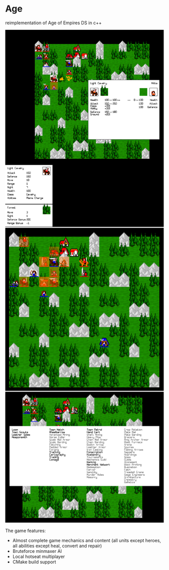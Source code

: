 # Age
reimplementation of Age of Empires DS in c++

![](https://github.com/jacopograndi/age/blob/main/age_gameplay.png?raw=true)
![](https://github.com/jacopograndi/age/blob/main/age_attack.png?raw=true)
![](https://github.com/jacopograndi/age/blob/main/age_tech.png?raw=true)

The game features:
* Almost complete game mechanics and content (all units except heroes, all abilities except heal, convert and repair)
* Bruteforce minmaxer AI
* Local hotseat multiplayer
* CMake build support

